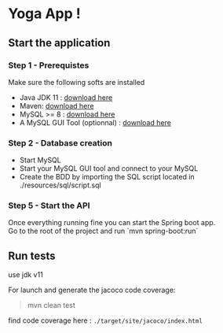 # Yoga App !

## Start the application
<h3>Step 1 - Prerequistes</h3>
<p>Make sure the following softs are installed</p>
<ul>
    <li>Java JDK 11 : <a href="https://jdk.java.net/archive/">download here</a></li>
    <li>Maven: <a href="https://maven.apache.org/download.cgi">download here</a></li>
    <li>MySQL >= 8 : <a href="https://dev.mysql.com/downloads/installer/">download here</a></li>
    <li>A MySQL GUI Tool (optionnal) : <a href="https://dev.mysql.com/downloads/workbench/">download here</a></li>
</ul>

<h3>Step 2 - Database creation</h3>
<ul>
    <li>Start MySQL</li>
    <li>Start your MySQL GUI tool and connect to your MySQL</li>
    <li>Create the BDD by importing the SQL script located in ./resources/sql/script.sql</li>
</ul>

<h3>Step 5 - Start the API</h3>
Once everything running fine you can start the Spring boot app.<br>
Go to the root of the project and run `mvn spring-boot:run`

## Run tests
use jdk v11

For launch and generate the jacoco code coverage:
> mvn clean test

find code coverage here : `./target/site/jacoco/index.html`
